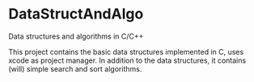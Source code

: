 # DataStructAndAlgo
Data structures and algorithms in C/C++

This project contains the basic data structures implemented in C, uses xcode as project manager.
In addition to the data structures, it contains (will) simple search and sort algorithms.
